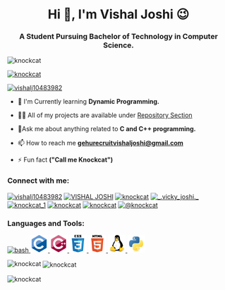 <h1 align="center">Hi 👋, I'm Vishal Joshi 😉 </h1>
<h3 align="center">A Student Pursuing Bachelor of Technology in Computer Science.</h3>

<p align="left"> <img src="https://komarev.com/ghpvc/?username=knockcat&label=Profile%20views&color=0e75b6&style=flat" alt="knockcat" /> </p>

<p align="left"> <a href="https://github.com/ryo-ma/github-profile-trophy"><img src="https://github-profile-trophy.vercel.app/?username=knockcat" alt="knockcat" /></a> </p>

<p align="left"> <a href="https://twitter.com/vishalj10483982" target="blank"><img src="https://img.shields.io/twitter/follow/vishalj10483982?logo=twitter&style=for-the-badge" alt="vishalj10483982" /></a> </p>

- 🌱 I'm Currently learning **Dynamic Programming.**

- 👨‍💻 All of my projects are available under [Repository Section](https://github.com/knockcat?tab=repositories)

- 💬Ask me about anything related to **C and C++ programming.**

- 📫 How to reach me **gehurecruitvishaljoshi@gmail.com**

- ⚡ Fun fact **("Call me Knockcat")**

<h3 align="left">Connect with me:</h3>
<p align="left">
<a href="https://twitter.com/vishalj10483982" target="blank"><img align="center" src="https://raw.githubusercontent.com/rahuldkjain/github-profile-readme-generator/master/src/images/icons/Social/twitter.svg" alt="vishalj10483982" height="30" width="40" /></a>
<a href="https://www.linkedin.com/in/vishal-joshi-7194491b7/" target="blank"><img align="center" src="https://raw.githubusercontent.com/rahuldkjain/github-profile-readme-generator/master/src/images/icons/Social/linked-in-alt.svg" alt="VISHAL JOSHI" height="30" width="40" /></a>
<a href="https://fb.com/knockcat" target="blank"><img align="center" src="https://raw.githubusercontent.com/rahuldkjain/github-profile-readme-generator/master/src/images/icons/Social/facebook.svg" alt="knockcat" height="30" width="40" /></a>
<a href="https://instagram.com/_.vicky_joshi._" target="blank"><img align="center" src="https://raw.githubusercontent.com/rahuldkjain/github-profile-readme-generator/master/src/images/icons/Social/instagram.svg" alt="_.vicky_joshi._" height="30" width="40" /></a>
 <a href="https://www.codechef.com/users/knockcat_1" target="blank"><img align="center" src="https://cdn.jsdelivr.net/npm/simple-icons@3.1.0/icons/codechef.svg" alt="knockcat_1" height="30" width="40" /></a>
 <a href="https://www.hackerrank.com/knockcat" target="blank"><img align="center" src="https://raw.githubusercontent.com/rahuldkjain/github-profile-readme-generator/master/src/images/icons/Social/hackerrank.svg" alt="knockcat" height="30" width="40" /></a>
<a href="https://www.leetcode.com/knockcat" target="blank"><img align="center" src="https://raw.githubusercontent.com/rahuldkjain/github-profile-readme-generator/master/src/images/icons/Social/leet-code.svg" alt="knockcat" height="30" width="40" /></a>
<a href="https://www.hackerearth.com/@knockcat" target="blank"><img align="center" src="https://raw.githubusercontent.com/rahuldkjain/github-profile-readme-generator/master/src/images/icons/Social/hackerearth.svg" alt="@knockcat" height="30" width="40" /></a>
</p>

<h3 align="left">Languages and Tools:</h3>
<p align="left"> <a href="https://www.gnu.org/software/bash/" target="_blank" rel="noreferrer"> <img src="https://www.vectorlogo.zone/logos/gnu_bash/gnu_bash-icon.svg" alt="bash" width="40" height="40"/> </a> <a href="https://www.cprogramming.com/" target="_blank" rel="noreferrer"> <img src="https://raw.githubusercontent.com/devicons/devicon/master/icons/c/c-original.svg" alt="c" width="40" height="40"/> </a> <a href="https://www.w3schools.com/cpp/" target="_blank" rel="noreferrer"> <img src="https://raw.githubusercontent.com/devicons/devicon/master/icons/cplusplus/cplusplus-original.svg" alt="cplusplus" width="40" height="40"/> </a> <a href="https://www.w3schools.com/css/" target="_blank" rel="noreferrer"> <img src="https://raw.githubusercontent.com/devicons/devicon/master/icons/css3/css3-original-wordmark.svg" alt="css3" width="40" height="40"/> </a> <a href="https://www.w3.org/html/" target="_blank" rel="noreferrer"> <img src="https://raw.githubusercontent.com/devicons/devicon/master/icons/html5/html5-original-wordmark.svg" alt="html5" width="40" height="40"/> </a> <a href="https://www.linux.org/" target="_blank" rel="noreferrer"> <img src="https://raw.githubusercontent.com/devicons/devicon/master/icons/linux/linux-original.svg" alt="linux" width="40" height="40"/> </a> <a href="https://www.python.org" target="_blank" rel="noreferrer"> <img src="https://raw.githubusercontent.com/devicons/devicon/master/icons/python/python-original.svg" alt="python" width="40" height="40"/> </a> </p>

<p><img align="left" src="https://github-readme-stats.vercel.app/api/top-langs?username=knockcat&show_icons=true&locale=en&layout=compact" alt="knockcat" /></p>

<p>&nbsp;<img align="center" src="https://github-readme-stats.vercel.app/api?username=knockcat&show_icons=true&locale=en" alt="knockcat" /></p>

<p><img align="center" src="https://github-readme-streak-stats.herokuapp.com/?user=knockcat&" alt="knockcat" /></p>
